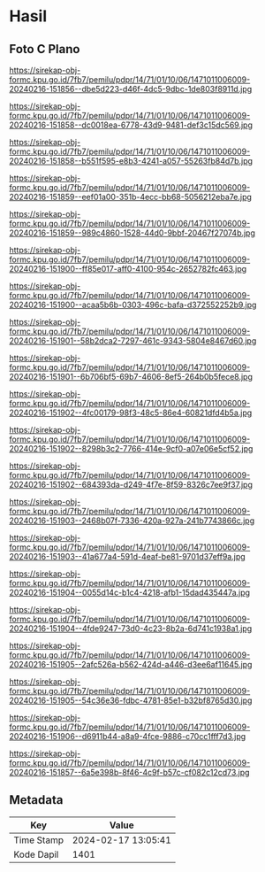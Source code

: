 # Hasil

## Foto C Plano

https://sirekap-obj-formc.kpu.go.id/7fb7/pemilu/pdpr/14/71/01/10/06/1471011006009-20240216-151856--dbe5d223-d46f-4dc5-9dbc-1de803f8911d.jpg

https://sirekap-obj-formc.kpu.go.id/7fb7/pemilu/pdpr/14/71/01/10/06/1471011006009-20240216-151858--dc0018ea-6778-43d9-9481-def3c15dc569.jpg

https://sirekap-obj-formc.kpu.go.id/7fb7/pemilu/pdpr/14/71/01/10/06/1471011006009-20240216-151858--b551f595-e8b3-4241-a057-55263fb84d7b.jpg

https://sirekap-obj-formc.kpu.go.id/7fb7/pemilu/pdpr/14/71/01/10/06/1471011006009-20240216-151859--eef01a00-351b-4ecc-bb68-5056212eba7e.jpg

https://sirekap-obj-formc.kpu.go.id/7fb7/pemilu/pdpr/14/71/01/10/06/1471011006009-20240216-151859--989c4860-1528-44d0-9bbf-20467f27074b.jpg

https://sirekap-obj-formc.kpu.go.id/7fb7/pemilu/pdpr/14/71/01/10/06/1471011006009-20240216-151900--ff85e017-aff0-4100-954c-2652782fc463.jpg

https://sirekap-obj-formc.kpu.go.id/7fb7/pemilu/pdpr/14/71/01/10/06/1471011006009-20240216-151900--acaa5b6b-0303-496c-bafa-d372552252b9.jpg

https://sirekap-obj-formc.kpu.go.id/7fb7/pemilu/pdpr/14/71/01/10/06/1471011006009-20240216-151901--58b2dca2-7297-461c-9343-5804e8467d60.jpg

https://sirekap-obj-formc.kpu.go.id/7fb7/pemilu/pdpr/14/71/01/10/06/1471011006009-20240216-151901--6b706bf5-69b7-4606-8ef5-264b0b5fece8.jpg

https://sirekap-obj-formc.kpu.go.id/7fb7/pemilu/pdpr/14/71/01/10/06/1471011006009-20240216-151902--4fc00179-98f3-48c5-86e4-60821dfd4b5a.jpg

https://sirekap-obj-formc.kpu.go.id/7fb7/pemilu/pdpr/14/71/01/10/06/1471011006009-20240216-151902--8298b3c2-7766-414e-9cf0-a07e06e5cf52.jpg

https://sirekap-obj-formc.kpu.go.id/7fb7/pemilu/pdpr/14/71/01/10/06/1471011006009-20240216-151902--684393da-d249-4f7e-8f59-8326c7ee9f37.jpg

https://sirekap-obj-formc.kpu.go.id/7fb7/pemilu/pdpr/14/71/01/10/06/1471011006009-20240216-151903--2468b07f-7336-420a-927a-241b7743866c.jpg

https://sirekap-obj-formc.kpu.go.id/7fb7/pemilu/pdpr/14/71/01/10/06/1471011006009-20240216-151903--41a677a4-591d-4eaf-be81-9701d37eff9a.jpg

https://sirekap-obj-formc.kpu.go.id/7fb7/pemilu/pdpr/14/71/01/10/06/1471011006009-20240216-151904--0055d14c-b1c4-4218-afb1-15dad435447a.jpg

https://sirekap-obj-formc.kpu.go.id/7fb7/pemilu/pdpr/14/71/01/10/06/1471011006009-20240216-151904--4fde9247-73d0-4c23-8b2a-6d741c1938a1.jpg

https://sirekap-obj-formc.kpu.go.id/7fb7/pemilu/pdpr/14/71/01/10/06/1471011006009-20240216-151905--2afc526a-b562-424d-a446-d3ee6af11645.jpg

https://sirekap-obj-formc.kpu.go.id/7fb7/pemilu/pdpr/14/71/01/10/06/1471011006009-20240216-151905--54c36e36-fdbc-4781-85e1-b32bf8765d30.jpg

https://sirekap-obj-formc.kpu.go.id/7fb7/pemilu/pdpr/14/71/01/10/06/1471011006009-20240216-151906--d6911b44-a8a9-4fce-9886-c70cc1fff7d3.jpg

https://sirekap-obj-formc.kpu.go.id/7fb7/pemilu/pdpr/14/71/01/10/06/1471011006009-20240216-151857--6a5e398b-8f46-4c9f-b57c-cf082c12cd73.jpg


## Metadata

| Key        | Value               |
| ---------- | ------------------- |
| Time Stamp | 2024-02-17 13:05:41 |
| Kode Dapil | 1401                |




